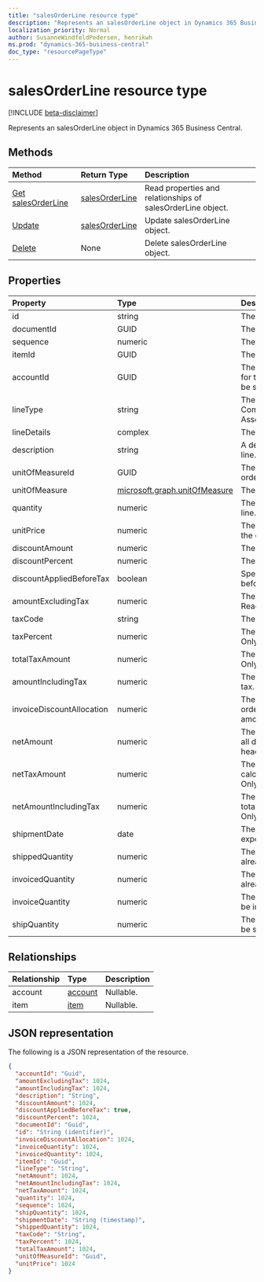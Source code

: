```yaml
---
title: "salesOrderLine resource type"
description: "Represents an salesOrderLine object in Dynamics 365 Business Central."
localization_priority: Normal
author: SusanneWindfeldPedersen, henrikwh
ms.prod: "dynamics-365-business-central"
doc_type: "resourcePageType"
---
```


# salesOrderLine resource type

[!INCLUDE [beta-disclaimer](../../includes/beta-disclaimer.md)]

Represents an salesOrderLine object in Dynamics 365 Business Central.

## Methods

| Method       | Return Type | Description |
|:-------------|:------------|:------------|
| [Get salesOrderLine](../api/dynamics-salesorderline-get.md) | [salesOrderLine](dynamics-salesorderline.md) | Read properties and relationships of salesOrderLine object. |
| [Update](../api/dynamics-salesorderline-update.md) | [salesOrderLine](dynamics-salesorderline.md) | Update salesOrderLine object. |
| [Delete](../api/dynamics-salesorderline-delete.md) | None | Delete salesOrderLine object. |

## Properties

| Property     | Type        | Description |
|:-------------|:------------|:------------|
|id|string|The ID of the order line.|
|documentId|GUID|The ID of the parent order.|
|sequence|numeric|The line sequence number.|
|itemId|GUID|The Id of the item in the order line.|
|accountId|GUID|The Id of the Account that will be used for this line. lineType will automatically be set to "Account" if this is set.|
|lineType|string|The type of the line. Can be Comment,Account,Item,Resource,Fixed Asset,Charge|
|lineDetails|complex|The details of the line.|
|description|string|A description of the item in the order line.|
|unitOfMeasureId|GUID|The Id of the unit of measure in the order line.|
|unitOfMeasure|[microsoft.graph.unitOfMeasure](../resources/dynamics_complextypes.md)|The unit of measure complex type.|
|quantity|numeric|The quantity of the item in the order line.|
|unitPrice|numeric|The unit price of each individual item in the order line.|
|discountAmount|numeric|The line discount amount.|
|discountPercent|numeric|The line discount percent.|
|discountAppliedBeforeTax|boolean|Specified if the discount is applied before tax. Read-Only.|
|amountExcludingTax|numeric|The line amount excluding the tax. Read-Only.|
|taxCode|string|The tax code for the line.|
|taxPercent|numeric|The tax percent for the line. Read-Only.|
|totalTaxAmount|numeric|The total tax amount for the line. Read-Only.|
|amountIncludingTax|numeric|The total amount for the line including tax. Read-Only.|
|invoiceDiscountAllocation|numeric|The invoice discount allocation is the order discount distributed on the total amount. Read-Only.|
|netAmount|numeric|The net amount is the amount including all discounts (taken from order header). Read-Only.|
|netTaxAmount|numeric|The net tax amount is the tax amount calculated from net amount. Read-Only.|
|netAmountIncludingTax|numeric|The net amount including tax is the total net amount including tax. Read-Only.|
|shipmentDate|date|The date the item in the line is expected to ship.|
|shippedQuantity|numeric|The quantity of items from the order already shipped.|
|invoicedQuantity|numeric|The quantity of items from the order already invoiced.|
|invoiceQuantity|numeric|The quantity of items from the order to be invoiced.|
|shipQuantity|numeric|The quantity of items from the order to be shipped.|

## Relationships

| Relationship | Type        | Description |
|:-------------|:------------|:------------|
|account|[account](dynamics-account.md)| Nullable.|
|item|[item](dynamics-item.md)| Nullable.|

## JSON representation

The following is a JSON representation of the resource.

<!-- {
  "blockType": "resource",
  "optionalProperties": [

  ],
  "@odata.type": "microsoft.graph.salesOrderLine",
  "baseType": "",
  "keyProperty": "id"
}-->

```json
{
  "accountId": "Guid",
  "amountExcludingTax": 1024,
  "amountIncludingTax": 1024,
  "description": "String",
  "discountAmount": 1024,
  "discountAppliedBeforeTax": true,
  "discountPercent": 1024,
  "documentId": "Guid",
  "id": "String (identifier)",
  "invoiceDiscountAllocation": 1024,
  "invoiceQuantity": 1024,
  "invoicedQuantity": 1024,
  "itemId": "Guid",
  "lineType": "String",
  "netAmount": 1024,
  "netAmountIncludingTax": 1024,
  "netTaxAmount": 1024,
  "quantity": 1024,
  "sequence": 1024,
  "shipQuantity": 1024,
  "shipmentDate": "String (timestamp)",
  "shippedQuantity": 1024,
  "taxCode": "String",
  "taxPercent": 1024,
  "totalTaxAmount": 1024,
  "unitOfMeasureId": "Guid",
  "unitPrice": 1024
}
```

<!-- uuid: 16cd6b66-4b1a-43a1-adaf-3a886856ed98
2019-02-04 14:57:30 UTC -->
<!-- {
  "type": "#page.annotation",
  "description": "salesOrderLine resource",
  "keywords": "",
  "section": "documentation",
  "tocPath": ""
}-->